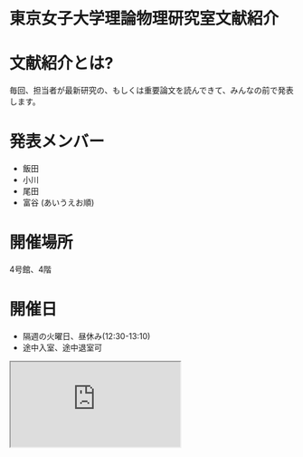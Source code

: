 # 東京女子大学理論物理研究室文献紹介

# 文献紹介とは?
毎回、担当者が最新研究の、もしくは重要論文を読んできて、みんなの前で発表します。

# 発表メンバー
- 飯田
- 小川
- 尾田
- 富谷
(あいうえお順)

# 開催場所
4号館、4階

# 開催日
- 隔週の火曜日、昼休み(12:30-13:10)
- 途中入室、途中退室可

<iframe src="https://docs.google.com/spreadsheets/d/e/2PACX-1vRANwTp03Qosq2d9CPfFZ9EG26ANdDVsy0eA8jnfsiEwC5XpdCUpa7tOhHtkDXfnBAOnbiU-5yAa0-D/pubhtml?gid=0&amp;single=true&amp;widget=true&amp;headers=false"></iframe>

